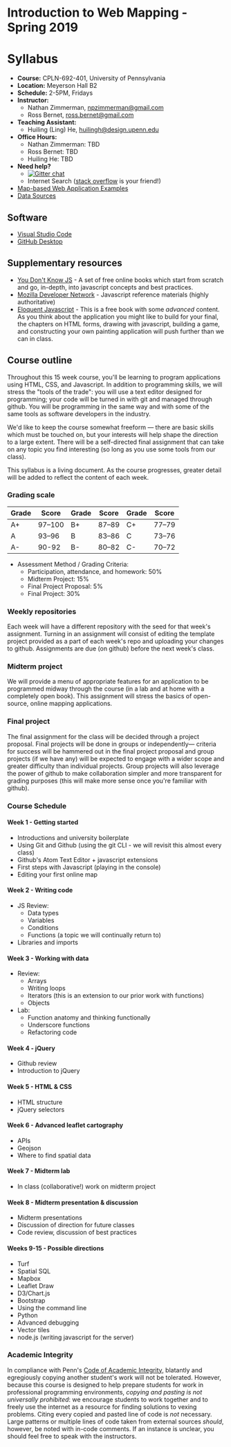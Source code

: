# Introduction to Web Mapping - Spring 2019

# Syllabus

* **Course:**   CPLN-692-401, University of Pennsylvania
* **Location:** Meyerson Hall B2
* **Schedule:** 2-5PM, Fridays
* **Instructor:**
    * Nathan Zimmerman, [npzimmerman@gmail.com](mailto:npzimmerman@gmail.com)
    * Ross Bernet, [ross.bernet@gmail.com](mailto:ross.bernet@gmail.com)
* **Teaching Assistant:**
    * Huiling (Ling) He, [huilingh@design.upenn.edu](mailto:huilingh@design.upenn.edu)
* **Office Hours:**
    * Nathan Zimmerman: TBD
    * Ross Bernet: TBD
    * Huiling He: TBD
* **Need help?**
    * [![Gitter chat](https://badges.gitter.im/gitterHQ/gitter.png)](https://gitter.im/CPLN692-MUSA611-spring2019/community#)
    * Internet Search ([stack overflow](https://stackoverflow.com/) is your friend!)
* [Map-based Web Application Examples](./webmap-examples.md)
* [Data Sources](./datasources.md)

## Software
* [Visual Studio Code](https://code.visualstudio.com/)
* [GitHub Desktop](https://desktop.github.com/)

## Supplementary resources
* [You Don't Know JS](https://github.com/getify/You-Dont-Know-JS) - A
  set of free online books which start from scratch and go, in-depth,
  into javascript concepts and best practices.
* [Mozilla Developer
  Network](https://developer.mozilla.org/en-US/docs/Web/JavaScript) -
  Javascript reference materials (highly authoritative)
* [Eloquent Javascript](http://eloquentjavascript.net/) - This is a free
  book with some *advanced* content. As you think about the application
  you might like to build for your final, the chapters on HTML forms, drawing
  with javascript, building a game, and constructing your own painting
  application will push further than we can in class.

## Course outline
Throughout this 15 week course, you'll be learning to program
applications using HTML, CSS, and Javascript. In addition to programming
skills, we will stress the "tools of the trade": you will use a
text editor designed for programming; your code will be turned in
with git and managed through github. You will be programming in the same
way and with some of the same tools as software developers in the
industry.

We'd like to keep the course somewhat freeform — there are basic skills
which must be touched on, but your interests will help shape the direction
to a large extent. There will be a self-directed final assignment that can
take on any topic you find interesting (so long as you use some tools from
our class).

This syllabus is a living document. As the course progresses, greater detail
will be added to reflect the content of each week.

### Grading scale
| Grade | Score  | Grade | Score | Grade | Score |
|-------|--------|-------|-------|-------|-------|
| A+    | 97–100 | B+    | 87–89 | C+    | 77–79 |
| A     | 93–96  | B     | 83–86 | C     | 73–76 |
| A-    | 90-92  | B-    | 80–82 | C-    | 70–72 |

* Assessment Method / Grading Criteria:
    * Participation, attendance, and homework: 50%
    * Midterm Project: 15%
    * Final Project Proposal: 5%
    * Final Project:  30%

### Weekly repositories
Each week will have a different repository with the seed for that week's
assignment. Turning in an assignment will consist of editing the
template project provided as a part of each week's repo and uploading
your changes to github. Assignments are due (on github) before the next
week's class.

### Midterm project
We will provide a menu of appropriate features for an application to be
programmed midway through the course (in a lab and at home with a
completely open book). This assignment will stress the basics of open-source,
online mapping applications.

### Final project
The final assignment for the class will be decided through a project
proposal. Final projects will be done in groups or independently—
criteria for success will be hammered out in the final project proposal
and group projects (if we have any) will be expected to engage with a wider
scope and greater difficulty than individual projects. Group projects
will also leverage the power of github to make collaboration simpler and
more transparent for grading purposes (this will make more sense once
you're familiar with github).

### Course Schedule

#### Week 1 - Getting started
* Introductions and university boilerplate
* Using Git and Github (using the git CLI - we will revisit this almost every class)
* Github's Atom Text Editor + javascript extensions
* First steps with Javascript (playing in the console)
* Editing your first online map

#### Week 2 - Writing code
* JS Review:
    * Data types
    * Variables
    * Conditions
    * Functions (a topic we will continually return to)
* Libraries and imports

#### Week 3 - Working with data
* Review:
    * Arrays
    * Writing loops
    * Iterators (this is an extension to our prior work with functions)
    * Objects
* Lab:
    * Function anatomy and thinking functionally
    * Underscore functions
    * Refactoring code

#### Week 4 - jQuery
* Github review
* Introduction to jQuery

#### Week 5 - HTML & CSS

* HTML structure
* jQuery selectors

#### Week 6 - Advanced leaflet cartography
* APIs
* Geojson
* Where to find spatial data

#### Week 7 - Midterm lab
* In class (collaborative!) work on midterm project

#### Week 8 - Midterm presentation & discussion
* Midterm presentations
* Discussion of direction for future classes
* Code review, discussion of best practices

#### Weeks 9-15 - Possible directions
* Turf
* Spatial SQL
* Mapbox
* Leaflet Draw
* D3/Chart.js
* Bootstrap
* Using the command line
* Python
* Advanced debugging
* Vector tiles
* node.js (writing javascript for the server)

### Academic Integrity
In compliance with Penn's
[Code of Academic Integrity](http://www.upenn.edu/academicintegrity/ai_codeofacademicintegrity.html),
blatantly and egregiously copying another student's work will
not be tolerated. However, because this course is designed to
help prepare students for work in professional programming
environments, *copying and pasting is not universally prohibited*:
we encourage students to work together and to freely use the
internet as a resource for finding solutions to vexing problems. Citing
every copied and pasted line of code is *not* necessary. Large patterns
or multiple lines of code taken from external sources *should*, however,
be noted with in-code comments. If an instance is unclear, you should
feel free to speak with the instructors.

